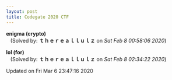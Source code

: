 ```yaml
---
layout: post
title: Codegate 2020 CTF
---
```


<!--break-->

**enigma (crypto)**  
&nbsp;&nbsp;&nbsp;(Solved by: **ｔｈｅｒｅａｌｌｕｌｚ** on _Sat Feb  8 00:58:06 2020_)  
  
**lol (for)**  
&nbsp;&nbsp;&nbsp;(Solved by: **ｔｈｅｒｅａｌｌｕｌｚ** on _Sat Feb  8 02:34:22 2020_)  
  


Updated on Fri Mar  6 23:47:16 2020
